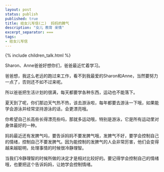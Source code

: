 ```yaml
---
layout: post
status: publish
published: true
title: 给女儿写信(二)  妈妈的脾气
description: "女儿 教育 亲情"
excerpt_separator: ===
tags:
- 给女儿写信
---
```


{% include children_talk.html %}

Sharon、Anne爸爸好想你们，爸爸最近忙着学习。

爸爸想，我这么老远的跑过来工作，看不到我最爱的Sharon和Anne，当然要努力一点了，否则还不如不过来呢。

所以爸爸把生活计划的很满，每天都要学各种东西，运动也不能落下。

夏天到了呢，你们那边天气热不热，该去游泳啦，每年都要去游泳一下哦，如果能学会游泳并经常坚持游泳的话，会更漂亮哦。

你希望自己长高些长得漂亮些吗，那就多运动哦，特别是游泳，它是所有运动里对身体最好的一种。

妈妈最近还有发脾气吗，要告诉妈妈不要发脾气哦，发脾气不好，要学会控制自己的情绪，控制自己不要发脾气。因为能控制的发脾气的人会非常厉害，他们会变得越来越聪明，处理事情的时候很冷静理智。

当我们冷静理智的时候所做的决定才是相对比较好的。要记得学会控制自己的情绪哦，也要把这个告诉妈妈，让她学会控制情绪。
